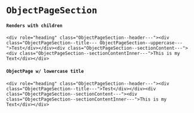 # `ObjectPageSection`

#### `Renders with children`

```
<div role="heading" class="ObjectPageSection--header---"><div class="ObjectPageSection--title--- ObjectPageSection--uppercase---">Test</div></div><div class="ObjectPageSection--sectionContent---"><div class="ObjectPageSection--sectionContentInner---">This is my Text</div></div>
```

#### `ObjectPage w/ lowercase title`

```
<div role="heading" class="ObjectPageSection--header---"><div class="ObjectPageSection--title---">Test</div></div><div class="ObjectPageSection--sectionContent---"><div class="ObjectPageSection--sectionContentInner---">This is my Text</div></div>
```

